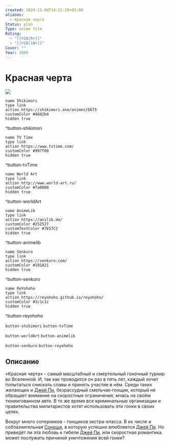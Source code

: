 ```yaml
---
created: 2024-11-04T14:22:29+03:00
aliases:
  - Красная черта
Status: plan
Type: anime film
Rating:
  - "[[®️18|R+]]"
  - "[[®️18|18+]]"
Cover: ""
Year: 2009
---
```


# Красная черта

![](https://nyaa.shikimori.one/uploads/poster/animes/6675/71e7fefea7102ff4577bf559d39ff7ad.jpeg)

```button
name Shikimori
type link
action https://shikimori.one/animes/6675
customColor #4682b4
hidden true
```
^button-shikimori

```button
name TV Time
type link
action https://www.tvtime.com/
customColor #997f00
hidden true
```
^button-tvTime

```button
name World Art
type link
action http://www.world-art.ru/
customColor #7a0000
hidden true
```
^button-worldArt

```button
name AnimeLib
type link
action https://anilib.me/
customColor #252527
customTextColor #7E57C2
hidden true
```
^button-animelib

```button
name Senkuro
type link
action https://senkuro.com/
customColor #191A21
hidden true
```
^button-senkuro

```button
name ReYohoho
type link
action https://reyohoho.github.io/reyohoho/
customColor #1c1c1c
hidden true
```
^button-reyohoho

`button-shikimori` `button-tvTime`

`button-worldArt` `button-animelib`

`button-senkuro` `button-reyohoho`

## Описание

«Красная черта» - самый масштабный и смертельный гоночный турнир во Вселенной. И, так как проводится он раз в пять лет, каждый хочет попытаться снискать славы и принять участие в нём. Среди таких желающих и [Джей Пи](https://shikimori.one/characters/33973-jp), безрассудный смельчак-гонщик, который не обращает внимание на скоростные ограничения, мчась на своём тюнингованном авто. В то же время все криминальные организации и правительства милитаристов хотят использовать эти гонки в своих целях.

Вокруг много соперников - гонщиков экстра-класса. В их числе и соблазнительная [Соноши](https://shikimori.one/characters/33474-sonoshee-mclaren), в которую успешно влюбляется [Джей Пи](https://shikimori.one/characters/33973-jp). Но приведёт ли эта любовь к гибели [Джей Пи](https://shikimori.one/characters/33973-jp), или скоростная романтика может послужить причиной уничтожения всей гонки?
